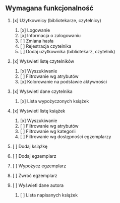Wymagana funkcjonalność
-----------------------

1. [x] Użytkownicy (bibliotekarze, czytelnicy)
    1. [x] Logowanie
    2. [x] Informacja o zalogowaniu
    3. [ ] Zmiana hasła
    4. [ ] Rejestracja czytelnika
    5. [ ] Dodaj użytkownika (bibliotekarz, czytelnik)

2. [x] Wyświetl listę czytelników
    1. [x] Wyszukiwanie
    2. [ ] Filtrowanie wg atrybutów
    3. [x] Kolorowanie na podstawie aktywności

3. [x] Wyświetl dane czytelnika
    1. [x] Lista wypożyczonych książek

4. [x] Wyświetl listę książek
    1. [x] Wyszukiwanie
    2. [ ] Filtrowanie wg atrybutów
    3. [ ] Filtrowanie wg kategorii
    4. [ ] Filtrowanie wg dostępności egzemplarzy

5. [ ] Dodaj książkę

6. [ ] Dodaj egzemplarz
7. [ ] Wypożycz egzemplarz
8. [ ] Zwróć egzemplarz

9. [ ] Wyświetl dane autora
    1. [ ] Lista napisanych książek
